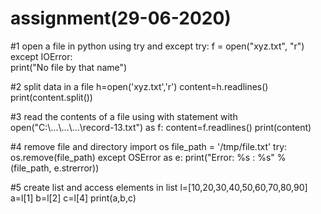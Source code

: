 # assignment(29-06-2020)
#1 open a file in python using try and except
try:
    f = open("xyz.txt", "r")
except IOError:    
    print("No file by that name")

#2 split data in a file
h=open('xyz.txt','r')
content=h.readlines()
print(content.split())

#3 read the contents of a file using with statement
with open("C:\\...\\...\\...\\record-13.txt") as f:
    content=f.readlines()
    print(content) 

#4 remove file and directory
import os
file_path = '/tmp/file.txt'
try:
    os.remove(file_path)
except OSError as e:
    print("Error: %s : %s" % (file_path, e.strerror))

#5 create list and access elements in list
l=[10,20,30,40,50,60,70,80,90] 
a=l[1]
b=l[2]
c=l[4]
print(a,b,c)
